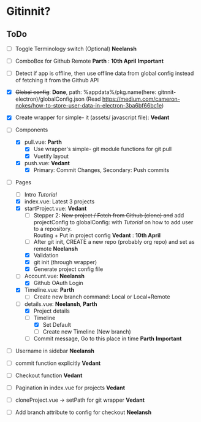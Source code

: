 # Gitinnit?

## ToDo

- [ ] Toggle Terminology switch (Optional) **Neelansh**
- [ ] ComboBox for Github Remote **Parth** : **10th April** **Important**
- [ ] Detect if app is offline, then use offline data from global config instead of fetching it from the Github API
- [x] ~~Global config~~: **Done**, path: %appdata%/pkg.name(here: gitnnit-electron)/globalConfig.json (Read https://medium.com/cameron-nokes/how-to-store-user-data-in-electron-3ba6bf66bc1e)

- [x] Create wrapper for simple- it (assets/ javascript file): **Vedant**
- [ ] Components
  - [x] pull.vue: **Parth**
    - [x] Use wrapper's simple- git module functions for git pull
    - [x] Vuetify layout
  - [x] push.vue: **Vedant**
    - [x] Primary: Commit Changes, Secondary: Push commits
- [ ] Pages

  - [ ] Intro _Tutorial_
  - [x] index.vue: Latest 3 projects
  - [x] startProject.vue: **Vedant**
    - [ ] Stepper 2: ~~New project / Fetch from Github (clone) and~~ add projectConfig to globalConfig: with _Tutorial_ on how to add user to a repository.  
    Routing + Put in project config **Vedant** : **10th April**
    - [ ] After git init, CREATE a new repo (probably org repo) and set as remote **Neelansh**
    - [x] Validation
    - [x] git init (through wrapper)
    - [x] Generate project config file
  - [ ] Account.vue: **Neelansh**
    - [x] Github OAuth Login
  - [x] Timeline.vue: **Parth**
    - [ ] Create new branch command: Local or Local+Remote
  - [ ] details.vue: **Neelansh**, **Parth**
    - [x] Project details
    - [ ] Timeline
      - [x] Set Default
      - [ ] Create new Timeline (New branch)
    - [ ] Commit message, Go to this place in time **Parth** **Important**

- [ ] Username in sidebar **Neelansh**
- [ ] commit function explicitly **Vedant**
- [ ] Checkout function **Vedant**
- [ ] Pagination in index.vue for projects **Vedant**
- [ ] cloneProject.vue -> setPath for git wrapper **Vedant**
- [ ] Add branch attribute to config for checkout **Neelansh**
